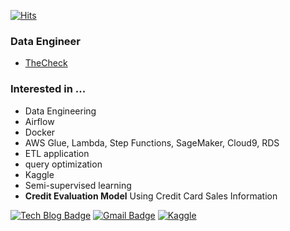 [![Hits](https://hits.seeyoufarm.com/api/count/incr/badge.svg?url=https%3A%2F%2Fgithub.com%2Fhyeonkimmm&count_bg=%23000000&title_bg=%23000000&icon=adobeillustrator.svg&icon_color=%23FFFFFF&title=hits&edge_flat=false)](https://hits.seeyoufarm.com)

### Data Engineer
- [TheCheck](https://thecheck.co.kr/)


### Interested in ...
- Data Engineering
- Airflow
- Docker
- AWS Glue, Lambda, Step Functions, SageMaker, Cloud9, RDS
- ETL application
- query optimization
- Kaggle
- Semi-supervised learning
- **Credit Evaluation Model** Using Credit Card Sales Information

[![Tech Blog Badge](http://img.shields.io/badge/-Tech%20blog-black?style=flat-square&logo=github&link=https://hkim-data.tistory.com/)](https://hkim-data.tistory.com/) 
[![Gmail Badge](https://img.shields.io/badge/-Gmail-d14836?style=flat-square&logo=Gmail&logoColor=white&link=mailto:hyeon000125@gmail.com)](mailto:hyeon000125@gmail.com)
[![Kaggle](http://img.shields.io/badge/-Kaggle-blue?style=flat-square&logo=Kaggle&link=https://www.kaggle.com/kimhyeon2)](https://www.kaggle.com/kimhyeon2)
